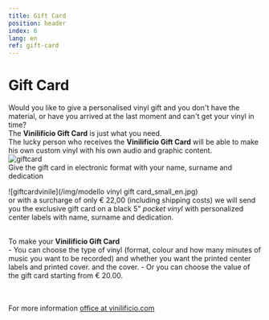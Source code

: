 ```yaml
---
title: Gift Card
position: header
index: 6
lang: en
ref: gift-card
---
```


# Gift Card
Would you like to give a personalised vinyl gift and you don't have the material, or have you arrived at the last moment and can't get your vinyl in time?<br>
The <b>Vinilificio Gift Card</b> is just what you need.<br>
The lucky person who receives the <b>Vinilificio Gift Card</b> will be able to make his own custom vinyl with his own audio and graphic content.<br>
![giftcard](/img/GIFT-CARD_yellow_WEB_en)
<br>
Give the gift card in electronic format with your name, surname and dedication<br>

![giftcardvinile](/img/modello vinyl gift card_small_en.jpg)
<br>
or with a surcharge of only € 22,00 (including shipping costs) we will send you the exclusive gift card on a black 5" <i>pocket vinyl</i> with personalized center labels with name, surname and dedication. 




<br>
To make your <b>Vinilificio Gift Card</b><br>
- You can choose the type of vinyl (format, colour and how many minutes of music you want to be recorded) and whether you want the printed center labels and printed cover.
 and the cover.
- Or you can choose the value of the gift card starting from € 20.00.<br>

<br><br>
For more information <a href="mailto:office@vinilificio.com">office at vinilificio.com</a>
